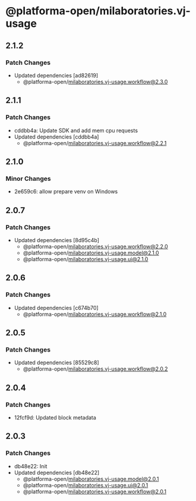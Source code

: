 # @platforma-open/milaboratories.vj-usage

## 2.1.2

### Patch Changes

- Updated dependencies [ad82619]
  - @platforma-open/milaboratories.vj-usage.workflow@2.3.0

## 2.1.1

### Patch Changes

- cddbb4a: Update SDK and add mem cpu requests
- Updated dependencies [cddbb4a]
  - @platforma-open/milaboratories.vj-usage.workflow@2.2.1

## 2.1.0

### Minor Changes

- 2e659c6: allow prepare venv on Windows

## 2.0.7

### Patch Changes

- Updated dependencies [8d95c4b]
  - @platforma-open/milaboratories.vj-usage.workflow@2.2.0
  - @platforma-open/milaboratories.vj-usage.model@2.1.0
  - @platforma-open/milaboratories.vj-usage.ui@2.1.0

## 2.0.6

### Patch Changes

- Updated dependencies [c674b70]
  - @platforma-open/milaboratories.vj-usage.workflow@2.1.0

## 2.0.5

### Patch Changes

- Updated dependencies [85529c8]
  - @platforma-open/milaboratories.vj-usage.workflow@2.0.2

## 2.0.4

### Patch Changes

- 12fcf9d: Updated block metadata

## 2.0.3

### Patch Changes

- db48e22: Init
- Updated dependencies [db48e22]
  - @platforma-open/milaboratories.vj-usage.model@2.0.1
  - @platforma-open/milaboratories.vj-usage.ui@2.0.1
  - @platforma-open/milaboratories.vj-usage.workflow@2.0.1
